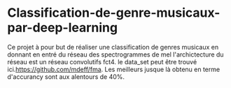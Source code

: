 # Classification-de-genre-musicaux-par-deep-learning
Ce projet à pour but de réaliser une classification de genres musicaux en donnant en entré du réseau des spectrogrammes de mel l'archictecture du réseau est un réseau convolutifs fct4.
le data_set peut être trouvé ici.https://github.com/mdeff/fma. Les meilleurs jusque là obtenu en terme d'accurancy sont aux alentours de 40%.

